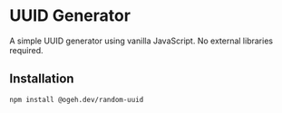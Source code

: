 # UUID Generator

A simple UUID generator using vanilla JavaScript. No external libraries required.

## Installation

```bash
npm install @ogeh.dev/random-uuid
